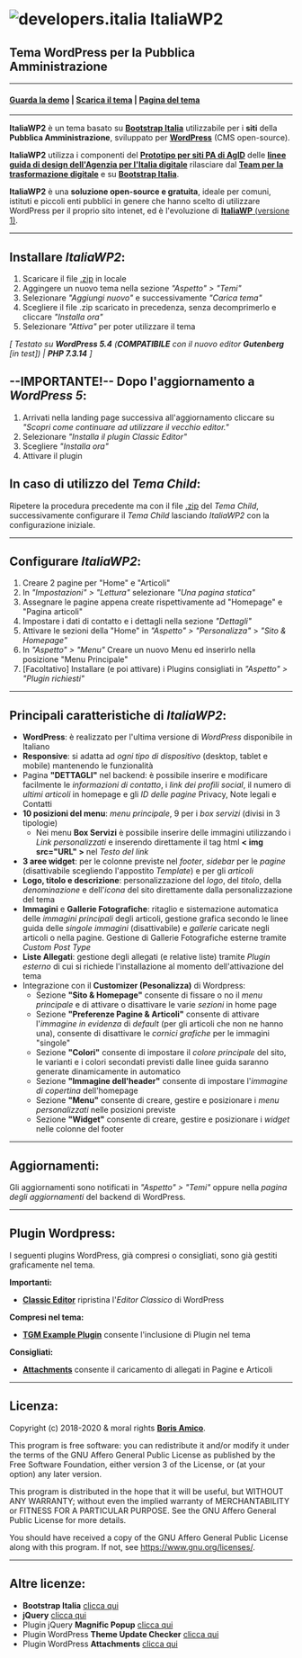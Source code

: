 # ![developers.italia](https://docs.italia.it/media/docsitalia/icons/favicon-32x32.png "developers.italia")  ItaliaWP2
## Tema WordPress per la Pubblica Amministrazione

---

#### [**Guarda la demo**](http://italiawp.borisamico.it/demo2) | [**Scarica il tema**](https://raw.githubusercontent.com/italia/design-comuni-wordpress-theme/master/italiawp2.zip) | [**Pagina del tema**](http://italiawp.borisamico.it)

---

**ItaliaWP2** è un tema basato su [**Bootstrap Italia**](https://italia.github.io/bootstrap-italia/) utilizzabile per i **siti** della **Pubblica Amministrazione**, sviluppato per [**WordPress**](https://it.wordpress.org/) (CMS open-source).

**ItaliaWP2** utilizza i componenti del [**Prototipo per siti PA di AgID**](https://italia.github.io/design-comuni-prototipi/) delle [**linee guida di design dell'Agenzia per l'Italia digitale**](https://docs.italia.it/italia/designers-italia/design-linee-guida-docs/it/stabile/index.html) rilasciare dal [**Team per la trasformazione digitale**](https://teamdigitale.governo.it/) e su [**Bootstrap Italia**](https://italia.github.io/bootstrap-italia/).

**ItaliaWP2** è una **soluzione open-source e gratuita**, ideale per comuni, istituti e piccoli enti pubblici in genere che hanno scelto di utilizzare WordPress per il proprio sito intenet, ed è l'evoluzione di [**ItaliaWP** (versione 1)](http://italiawp.borisamico.it/v1).

---

## Installare _ItaliaWP2_:

1. Scaricare il file [.zip](https://raw.githubusercontent.com/italia/design-comuni-wordpress-theme/master/italiawp2.zip) in locale
2. Aggingere un nuovo tema nella sezione _"Aspetto" > "Temi"_
3. Selezionare _"Aggiungi nuovo"_ e successivamente _"Carica tema"_
4. Scegliere il file .zip scaricato in precedenza, senza decomprimerlo e cliccare _"Installa ora"_
5. Selezionare _"Attiva"_ per poter utilizzare il tema

_[ Testato su **WordPress 5.4** (**COMPATIBILE** con il nuovo editor **Gutenberg** [in test]) | **PHP 7.3.14** ]_

## --IMPORTANTE!-- Dopo l'aggiornamento a _WordPress 5_:

1. Arrivati nella landing page successiva all'aggiornamento cliccare su _"Scopri come continuare ad utilizzare il vecchio editor."_
2. Selezionare _"Installa il plugin Classic Editor"_
3. Scegliere _"Installa ora"_
4. Attivare il plugin

## In caso di utilizzo del _Tema Child_:

Ripetere la procedura precedente ma con il file [.zip](https://raw.githubusercontent.com/italia/design-comuni-wordpress-theme/master/italiawp2-child.zip)
del _Tema Child_, successivamente configurare il _Tema Child_ lasciando _ItaliaWP2_ con la configurazione iniziale.

---

## Configurare _ItaliaWP2_:

1. Creare 2 pagine per "Home" e "Articoli"
2. In _"Impostazioni" > "Lettura"_ selezionare _"Una pagina statica"_
3. Assegnare le pagine appena create rispettivamente ad "Homepage" e "Pagina articoli"
4. Impostare i dati di contatto e i dettagli nella sezione _"Dettagli"_
5. Attivare le sezioni della "Home" in _"Aspetto" > "Personalizza"_ > _"Sito & Homepage"_
6. In _"Aspetto" > "Menu"_ Creare un nuovo Menu ed inserirlo nella posizione "Menu Principale"
7. [Facoltativo] Installare (e poi attivare) i Plugins consigliati in _"Aspetto" > "Plugin richiesti"_

---

## Principali caratteristiche di _ItaliaWP2_:

* **WordPress**: è realizzato per l'ultima versione di _WordPress_ disponibile in Italiano
* **Responsive**: si adatta ad _ogni tipo di dispositivo_ (desktop, tablet e mobile) mantenendo le funzionalità
* Pagina **"DETTAGLI"** nel backend: è possibile inserire e modificare facilmente le _informazioni di contatto_, i _link dei profili social_, il numero di _ultimi articoli_ in homepage e gli _ID delle pagine_ Privacy, Note legali e Contatti
* **10 posizioni del menu**: _menu principale_, 9 per i _box servizi_ (divisi in 3 tipologie)
    * Nei menu **Box Servizi** è possibile inserire delle immagini utilizzando i _Link personalizzati_ e inserendo direttamente il tag html **< img src="URL" >** nel _Testo del link_
* **3 aree widget**: per le colonne previste nel _footer_, _sidebar_ per le _pagine_ (disattivabile scegliendo l'appostito _Template_) e per gli _articoli_
* **Logo, titolo e descrizione**: personalizzazione del _logo_, del _titolo_, della _denominazione_ e dell'_icona_ del sito direttamente dalla personalizzazione del tema
* **Immagini** e **Gallerie Fotografiche**: ritaglio e sistemazione automatica delle _immagini principali_ degli articoli, gestione grafica secondo le linee guida delle _singole immagini_ (disattivabile) e _gallerie_ caricate negli articoli o nella pagine. Gestione di Gallerie Fotografiche esterne tramite _Custom Post Type_
* **Liste Allegati**: gestione degli allegati (e relative liste) tramite _Plugin esterno_ di cui si richiede l'installazione al momento dell'attivazione del tema
* Integrazione con il **Customizer (Pesonalizza)** di Wordpress:
    * Sezione **"Sito & Homepage"** consente di fissare o no il _menu principale_ e di attivare o disattivare le varie _sezioni_ in home page
    * Sezione **"Preferenze Pagine & Articoli"** consente di attivare l'_immagine in evidenza_ di _default_ (per gli articoli che non ne hanno una), consente di disattivare le _cornici grafiche_ per le immagini "singole"
    * Sezione **"Colori"** consente di impostare il _colore principale_ del sito, le varianti e i colori secondati previsti dalle linee guida saranno generate dinamicamente in automatico
    * Sezione **"Immagine dell'header"** consente di impostare l'_immagine di copertina_ dell'homepage
    * Sezione **"Menu"** consente di creare, gestire e posizionare i _menu personalizzati_ nelle posizioni previste
    * Sezione **"Widget"** consente di creare, gestire e posizionare i _widget_ nelle colonne del footer

---

## Aggiornamenti:

Gli aggiornamenti sono notificati in _"Aspetto" > "Temi"_ oppure nella _pagina degli aggiornamenti_ del backend di WordPress.

---

## Plugin Wordpress:

I seguenti plugins WordPress, già compresi o consigliati, sono già gestiti graficamente nel tema.

**Importanti:**

* [**Classic Editor**](https://it.wordpress.org/plugins/classic-editor/) ripristina l'*Editor Classico* di WordPress

**Compresi nel tema:**

* [**TGM Example Plugin**](http://tgmpluginactivation.com) consente l'inclusione di Plugin nel tema

**Consigliati:**

* [**Attachments**](https://it.wordpress.org/plugins/attachments/) consente il caricamento di allegati in Pagine e Articoli

---

## Licenza:

Copyright (c) 2018-2020 & moral rights [**Boris Amico**](http://borisamico.it).

This program is free software: you can redistribute it and/or modify
it under the terms of the GNU Affero General Public License as
published by the Free Software Foundation, either version 3 of the
License, or (at your option) any later version.

This program is distributed in the hope that it will be useful,
but WITHOUT ANY WARRANTY; without even the implied warranty of
MERCHANTABILITY or FITNESS FOR A PARTICULAR PURPOSE.  See the
GNU Affero General Public License for more details.

You should have received a copy of the GNU Affero General Public License
along with this program.  If not, see <https://www.gnu.org/licenses/>.

---

## Altre licenze:

* **Bootstrap Italia** [clicca qui](https://github.com/italia/bootstrap-italia/blob/master/LICENSE)
* **jQuery** [clicca qui](https://jquery.org/license/)
* Plugin jQuery **Magnific Popup** [clicca qui](https://github.com/dimsemenov/Magnific-Popup)
* Plugin WordPress **Theme Update Checker** [clicca qui](http://tgmpluginactivation.com)
* Plugin WordPress **Attachments** [clicca qui](https://github.com/jchristopher/attachments)
